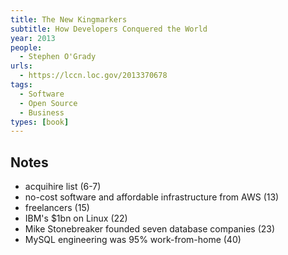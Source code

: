 ```yaml
---
title: The New Kingmarkers
subtitle: How Developers Conquered the World
year: 2013
people:
  - Stephen O'Grady
urls:
  - https://lccn.loc.gov/2013370678
tags:
  - Software
  - Open Source
  - Business
types: [book]
---
```


## Notes
- acquihire list  (6-7)
- no-cost software and affordable infrastructure from AWS  (13)
- freelancers  (15)
- IBM's $1bn on Linux  (22)
- Mike Stonebreaker founded seven database companies  (23)
- MySQL engineering was 95% work-from-home  (40)
